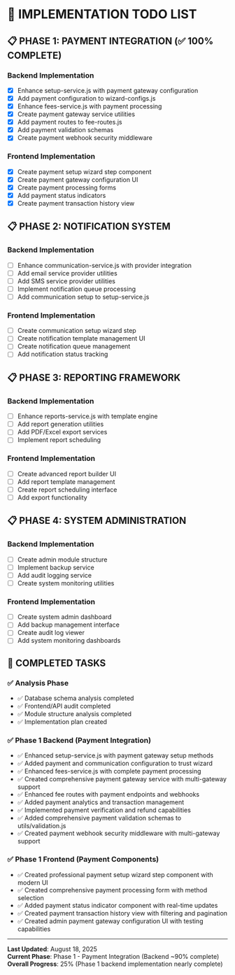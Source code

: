 # 🚀 IMPLEMENTATION TODO LIST

## 📋 PHASE 1: PAYMENT INTEGRATION (✅ 100% COMPLETE)

### Backend Implementation

- [x] Enhance setup-service.js with payment gateway configuration
- [x] Add payment configuration to wizard-configs.js  
- [x] Enhance fees-service.js with payment processing
- [x] Create payment gateway service utilities
- [x] Add payment routes to fee-routes.js
- [x] Add payment validation schemas
- [x] Create payment webhook security middleware

### Frontend Implementation

- [x] Create payment setup wizard step component
- [x] Create payment gateway configuration UI
- [x] Create payment processing forms
- [x] Add payment status indicators
- [x] Create payment transaction history view

## 📋 PHASE 2: NOTIFICATION SYSTEM

### Backend Implementation

- [ ] Enhance communication-service.js with provider integration
- [ ] Add email service provider utilities
- [ ] Add SMS service provider utilities
- [ ] Implement notification queue processing
- [ ] Add communication setup to setup-service.js

### Frontend Implementation

- [ ] Create communication setup wizard step
- [ ] Create notification template management UI
- [ ] Create notification queue management
- [ ] Add notification status tracking

## 📋 PHASE 3: REPORTING FRAMEWORK

### Backend Implementation

- [ ] Enhance reports-service.js with template engine
- [ ] Add report generation utilities
- [ ] Add PDF/Excel export services
- [ ] Implement report scheduling

### Frontend Implementation

- [ ] Create advanced report builder UI
- [ ] Add report template management
- [ ] Create report scheduling interface
- [ ] Add export functionality

## 📋 PHASE 4: SYSTEM ADMINISTRATION

### Backend Implementation

- [ ] Create admin module structure
- [ ] Implement backup service
- [ ] Add audit logging service
- [ ] Create system monitoring utilities

### Frontend Implementation

- [ ] Create system admin dashboard
- [ ] Add backup management interface
- [ ] Create audit log viewer
- [ ] Add system monitoring dashboards

## 🏁 COMPLETED TASKS

### ✅ Analysis Phase

- ✅ Database schema analysis completed
- ✅ Frontend/API audit completed
- ✅ Module structure analysis completed
- ✅ Implementation plan created

### ✅ Phase 1 Backend (Payment Integration)

- ✅ Enhanced setup-service.js with payment gateway setup methods
- ✅ Added payment and communication configuration to trust wizard
- ✅ Enhanced fees-service.js with complete payment processing
- ✅ Created comprehensive payment gateway service with multi-gateway support
- ✅ Enhanced fee routes with payment endpoints and webhooks
- ✅ Added payment analytics and transaction management
- ✅ Implemented payment verification and refund capabilities
- ✅ Added comprehensive payment validation schemas to utils/validation.js
- ✅ Created payment webhook security middleware with multi-gateway support

### ✅ Phase 1 Frontend (Payment Components)

- ✅ Created professional payment setup wizard step component with modern UI
- ✅ Created comprehensive payment processing form with method selection
- ✅ Added payment status indicator component with real-time updates
- ✅ Created payment transaction history view with filtering and pagination
- ✅ Created admin payment gateway configuration UI with testing capabilities

---
**Last Updated**: August 18, 2025  
**Current Phase**: Phase 1 - Payment Integration (Backend ~90% complete)  
**Overall Progress**: 25% (Phase 1 backend implementation nearly complete)
